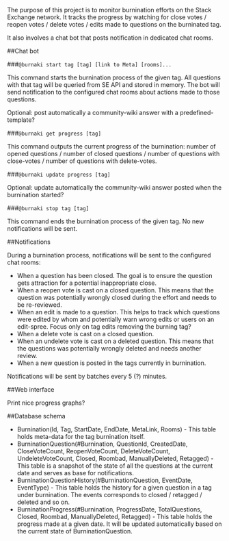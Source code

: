 The purpose of this project is to monitor burnination efforts on the Stack Exchange network. It tracks the progress by watching for close votes / reopen votes / delete votes / edits made to questions on the burninated tag.

It also involves a chat bot that posts notification in dedicated chat rooms.

##Chat bot

###`@burnaki start tag [tag] [link to Meta] [rooms]...`

This command starts the burnination process of the given tag. All questions with that tag will be queried from SE API and stored in memory. The bot will send notification to the configured chat rooms about actions made to those questions.

Optional: post automatically a community-wiki answer with a predefined-template?

###`@burnaki get progress [tag]`

This command outputs the current progress of the burnination: number of opened questions / number of closed questions / number of questions with close-votes / number of questions with delete-votes.

###`@burnaki update progress [tag]`

Optional: update automatically the community-wiki answer posted when the burnination started?

###`@burnaki stop tag [tag]`

This command ends the burnination process of the given tag. No new notifications will be sent.

##Notifications

During a burnination process, notifications will be sent to the configured chat rooms:

 - When a question has been closed. The goal is to ensure the question gets attraction for a potential inappropriate close.
 - When a reopen vote is cast on a closed question. This means that the question was potentially wrongly closed during the effort and needs to be re-reviewed.
 - When an edit is made to a question. This helps to track which questions were edited by whom and potentially warn wrong edits or users on an edit-spree. Focus only on tag edits removing the burning tag?
 - When a delete vote is cast on a closed question.
 - When an undelete vote is cast on a deleted question. This means that the questions was potentially wrongly deleted and needs another review.
 - When a new question is posted in the tags currently in burnination.

Notifications will be sent by batches every 5 (?) minutes.

##Web interface

Print nice progress graphs?

##Database schema

 - Burnination(Id, Tag, StartDate, EndDate, MetaLink, Rooms) - This table holds meta-data for the tag burnination itself.
 - BurninationQuestion(#Burnination, QuestionId, CreatedDate, CloseVoteCount, ReopenVoteCount, DeleteVoteCount, UndeleteVoteCount, Closed, Roombad, ManuallyDeleted, Retagged) - This table is a snapshot of the state of all the questions at the current date and serves as base for notifications.
 - BurninationQuestionHistory(#BurninationQuestion, EventDate, EventType) - This table holds the history for a given question in a tag under burnination. The events corresponds to closed / retagged / deleted and so on.
 - BurninationProgress(#Burnination, ProgressDate, TotalQuestions, Closed, Roombad, ManuallyDeleted, Retagged) - This table holds the progress made at a given date. It will be updated automatically based on the current state of BurninationQuestion.
